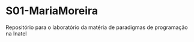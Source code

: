 # S01-MariaMoreira
Repositório para o laboratório da matéria de paradigmas de programação na Inatel
